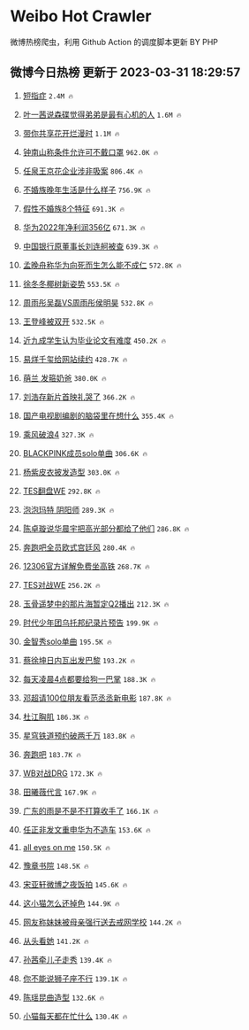 # Weibo Hot Crawler 



微博热榜爬虫，利用 Github Action 的调度脚本更新 BY PHP 


## 微博今日热榜 更新于 2023-03-31 18:29:57 
1. [短指症](https://s.weibo.com/weibo?q=%E7%9F%AD%E6%8C%87%E7%97%87&t=31&band_rank=1&Refer=top) `2.4M 🔥` 

1. [叶一茜说森碟觉得弟弟是最有心机的人](https://s.weibo.com/weibo?q=%E5%8F%B6%E4%B8%80%E8%8C%9C%E8%AF%B4%E6%A3%AE%E7%A2%9F%E8%A7%89%E5%BE%97%E5%BC%9F%E5%BC%9F%E6%98%AF%E6%9C%80%E6%9C%89%E5%BF%83%E6%9C%BA%E7%9A%84%E4%BA%BA&t=31&band_rank=2&Refer=top) `1.6M 🔥` 

1. [带你共享花开烂漫时](https://s.weibo.com/weibo?q=%23%E5%B8%A6%E4%BD%A0%E5%85%B1%E4%BA%AB%E8%8A%B1%E5%BC%80%E7%83%82%E6%BC%AB%E6%97%B6%23&t=31&band_rank=3&Refer=top) `1.1M 🔥` 

1. [钟南山称条件允许可不戴口罩](https://s.weibo.com/weibo?q=%23%E9%92%9F%E5%8D%97%E5%B1%B1%E7%A7%B0%E6%9D%A1%E4%BB%B6%E5%85%81%E8%AE%B8%E5%8F%AF%E4%B8%8D%E6%88%B4%E5%8F%A3%E7%BD%A9%23&t=31&band_rank=4&Refer=top) `962.0K 🔥` 

1. [任泉王京花企业涉非吸案](https://s.weibo.com/weibo?q=%23%E4%BB%BB%E6%B3%89%E7%8E%8B%E4%BA%AC%E8%8A%B1%E4%BC%81%E4%B8%9A%E6%B6%89%E9%9D%9E%E5%90%B8%E6%A1%88%23&t=31&band_rank=5&Refer=top) `806.4K 🔥` 

1. [不婚族晚年生活是什么样子](https://s.weibo.com/weibo?q=%23%E4%B8%8D%E5%A9%9A%E6%97%8F%E6%99%9A%E5%B9%B4%E7%94%9F%E6%B4%BB%E6%98%AF%E4%BB%80%E4%B9%88%E6%A0%B7%E5%AD%90%23&t=31&band_rank=6&Refer=top) `756.9K 🔥` 

1. [假性不婚族8个特征](https://s.weibo.com/weibo?q=%23%E5%81%87%E6%80%A7%E4%B8%8D%E5%A9%9A%E6%97%8F8%E4%B8%AA%E7%89%B9%E5%BE%81%23&t=31&band_rank=7&Refer=top) `691.3K 🔥` 

1. [华为2022年净利润356亿](https://s.weibo.com/weibo?q=%23%E5%8D%8E%E4%B8%BA2022%E5%B9%B4%E5%87%80%E5%88%A9%E6%B6%A6356%E4%BA%BF%23&t=31&band_rank=8&Refer=top) `671.3K 🔥` 

1. [中国银行原董事长刘连舸被查](https://s.weibo.com/weibo?q=%23%E4%B8%AD%E5%9B%BD%E9%93%B6%E8%A1%8C%E5%8E%9F%E8%91%A3%E4%BA%8B%E9%95%BF%E5%88%98%E8%BF%9E%E8%88%B8%E8%A2%AB%E6%9F%A5%23&t=31&band_rank=9&Refer=top) `639.3K 🔥` 

1. [孟晚舟称华为向死而生怎么能不成仁](https://s.weibo.com/weibo?q=%23%E5%AD%9F%E6%99%9A%E8%88%9F%E7%A7%B0%E5%8D%8E%E4%B8%BA%E5%90%91%E6%AD%BB%E8%80%8C%E7%94%9F%E6%80%8E%E4%B9%88%E8%83%BD%E4%B8%8D%E6%88%90%E4%BB%81%23&t=31&band_rank=10&Refer=top) `572.8K 🔥` 

1. [徐冬冬椰树新姿势](https://s.weibo.com/weibo?q=%23%E5%BE%90%E5%86%AC%E5%86%AC%E6%A4%B0%E6%A0%91%E6%96%B0%E5%A7%BF%E5%8A%BF%23&t=31&band_rank=11&Refer=top) `553.5K 🔥` 

1. [周雨彤吴磊VS周雨彤侯明昊](https://s.weibo.com/weibo?q=%23%E5%91%A8%E9%9B%A8%E5%BD%A4%E5%90%B4%E7%A3%8AVS%E5%91%A8%E9%9B%A8%E5%BD%A4%E4%BE%AF%E6%98%8E%E6%98%8A%23&t=31&band_rank=12&Refer=top) `532.8K 🔥` 

1. [王登峰被双开](https://s.weibo.com/weibo?q=%23%E7%8E%8B%E7%99%BB%E5%B3%B0%E8%A2%AB%E5%8F%8C%E5%BC%80%23&t=31&band_rank=13&Refer=top) `532.5K 🔥` 

1. [近九成学生认为毕业论文有难度](https://s.weibo.com/weibo?q=%23%E8%BF%91%E4%B9%9D%E6%88%90%E5%AD%A6%E7%94%9F%E8%AE%A4%E4%B8%BA%E6%AF%95%E4%B8%9A%E8%AE%BA%E6%96%87%E6%9C%89%E9%9A%BE%E5%BA%A6%23&t=31&band_rank=14&Refer=top) `450.2K 🔥` 

1. [易烊千玺给网站续约](https://s.weibo.com/weibo?q=%23%E6%98%93%E7%83%8A%E5%8D%83%E7%8E%BA%E7%BB%99%E7%BD%91%E7%AB%99%E7%BB%AD%E7%BA%A6%23&t=31&band_rank=15&Refer=top) `428.7K 🔥` 

1. [萌兰 发箍奶爸](https://s.weibo.com/weibo?q=%E8%90%8C%E5%85%B0%20%E5%8F%91%E7%AE%8D%E5%A5%B6%E7%88%B8&t=31&band_rank=16&Refer=top) `380.0K 🔥` 

1. [刘浩存新片首映礼哭了](https://s.weibo.com/weibo?q=%23%E5%88%98%E6%B5%A9%E5%AD%98%E6%96%B0%E7%89%87%E9%A6%96%E6%98%A0%E7%A4%BC%E5%93%AD%E4%BA%86%23&t=31&band_rank=17&Refer=top) `366.2K 🔥` 

1. [国产电视剧编剧的脑袋里在想什么](https://s.weibo.com/weibo?q=%23%E5%9B%BD%E4%BA%A7%E7%94%B5%E8%A7%86%E5%89%A7%E7%BC%96%E5%89%A7%E7%9A%84%E8%84%91%E8%A2%8B%E9%87%8C%E5%9C%A8%E6%83%B3%E4%BB%80%E4%B9%88%23&t=31&band_rank=18&Refer=top) `355.4K 🔥` 

1. [乘风破浪4](https://s.weibo.com/weibo?q=%E4%B9%98%E9%A3%8E%E7%A0%B4%E6%B5%AA4&t=31&band_rank=19&Refer=top) `327.3K 🔥` 

1. [BLACKPINK成员solo单曲](https://s.weibo.com/weibo?q=%23BLACKPINK%E6%88%90%E5%91%98solo%E5%8D%95%E6%9B%B2%23&t=31&band_rank=20&Refer=top) `306.6K 🔥` 

1. [杨紫皮衣披发造型](https://s.weibo.com/weibo?q=%23%E6%9D%A8%E7%B4%AB%E7%9A%AE%E8%A1%A3%E6%8A%AB%E5%8F%91%E9%80%A0%E5%9E%8B%23&t=31&band_rank=21&Refer=top) `303.0K 🔥` 

1. [TES翻盘WE](https://s.weibo.com/weibo?q=%23TES%E7%BF%BB%E7%9B%98WE%23&t=31&band_rank=22&Refer=top) `292.8K 🔥` 

1. [泡泡玛特 阴阳师](https://s.weibo.com/weibo?q=%E6%B3%A1%E6%B3%A1%E7%8E%9B%E7%89%B9%20%E9%98%B4%E9%98%B3%E5%B8%88&t=31&band_rank=23&Refer=top) `289.3K 🔥` 

1. [陈卓璇说华晨宇把高光部分都给了他们](https://s.weibo.com/weibo?q=%23%E9%99%88%E5%8D%93%E7%92%87%E8%AF%B4%E5%8D%8E%E6%99%A8%E5%AE%87%E6%8A%8A%E9%AB%98%E5%85%89%E9%83%A8%E5%88%86%E9%83%BD%E7%BB%99%E4%BA%86%E4%BB%96%E4%BB%AC%23&t=31&band_rank=24&Refer=top) `286.8K 🔥` 

1. [奔跑吧全员欧式宫廷风](https://s.weibo.com/weibo?q=%23%E5%A5%94%E8%B7%91%E5%90%A7%E5%85%A8%E5%91%98%E6%AC%A7%E5%BC%8F%E5%AE%AB%E5%BB%B7%E9%A3%8E%23&t=31&band_rank=25&Refer=top) `280.4K 🔥` 

1. [12306官方详解免费坐高铁](https://s.weibo.com/weibo?q=%2312306%E5%AE%98%E6%96%B9%E8%AF%A6%E8%A7%A3%E5%85%8D%E8%B4%B9%E5%9D%90%E9%AB%98%E9%93%81%23&t=31&band_rank=26&Refer=top) `268.7K 🔥` 

1. [TES对战WE](https://s.weibo.com/weibo?q=%23TES%E5%AF%B9%E6%88%98WE%23&t=31&band_rank=27&Refer=top) `256.2K 🔥` 

1. [玉骨遥梦中的那片海暂定Q2播出](https://s.weibo.com/weibo?q=%23%E7%8E%89%E9%AA%A8%E9%81%A5%E6%A2%A6%E4%B8%AD%E7%9A%84%E9%82%A3%E7%89%87%E6%B5%B7%E6%9A%82%E5%AE%9AQ2%E6%92%AD%E5%87%BA%23&t=31&band_rank=28&Refer=top) `212.3K 🔥` 

1. [时代少年团乌托邦纪录片预告](https://s.weibo.com/weibo?q=%23%E6%97%B6%E4%BB%A3%E5%B0%91%E5%B9%B4%E5%9B%A2%E4%B9%8C%E6%89%98%E9%82%A6%E7%BA%AA%E5%BD%95%E7%89%87%E9%A2%84%E5%91%8A%23&t=31&band_rank=29&Refer=top) `199.9K 🔥` 

1. [金智秀solo单曲](https://s.weibo.com/weibo?q=%23%E9%87%91%E6%99%BA%E7%A7%80solo%E5%8D%95%E6%9B%B2%23&t=31&band_rank=30&Refer=top) `195.5K 🔥` 

1. [蔡徐坤日内瓦出发巴黎](https://s.weibo.com/weibo?q=%23%E8%94%A1%E5%BE%90%E5%9D%A4%E6%97%A5%E5%86%85%E7%93%A6%E5%87%BA%E5%8F%91%E5%B7%B4%E9%BB%8E%23&t=31&band_rank=31&Refer=top) `193.2K 🔥` 

1. [每天凌晨4点都要给狗一巴掌](https://s.weibo.com/weibo?q=%23%E6%AF%8F%E5%A4%A9%E5%87%8C%E6%99%A84%E7%82%B9%E9%83%BD%E8%A6%81%E7%BB%99%E7%8B%97%E4%B8%80%E5%B7%B4%E6%8E%8C%23&t=31&band_rank=32&Refer=top) `188.3K 🔥` 

1. [邓超请100位朋友看范丞丞新电影](https://s.weibo.com/weibo?q=%23%E9%82%93%E8%B6%85%E8%AF%B7100%E4%BD%8D%E6%9C%8B%E5%8F%8B%E7%9C%8B%E8%8C%83%E4%B8%9E%E4%B8%9E%E6%96%B0%E7%94%B5%E5%BD%B1%23&t=31&band_rank=33&Refer=top) `187.8K 🔥` 

1. [杜江胸肌](https://s.weibo.com/weibo?q=%23%E6%9D%9C%E6%B1%9F%E8%83%B8%E8%82%8C%23&t=31&band_rank=34&Refer=top) `186.3K 🔥` 

1. [星穹铁道预约破两千万](https://s.weibo.com/weibo?q=%23%E6%98%9F%E7%A9%B9%E9%93%81%E9%81%93%E9%A2%84%E7%BA%A6%E7%A0%B4%E4%B8%A4%E5%8D%83%E4%B8%87%23&t=31&band_rank=35&Refer=top) `183.8K 🔥` 

1. [奔跑吧](https://s.weibo.com/weibo?q=%E5%A5%94%E8%B7%91%E5%90%A7&t=31&band_rank=36&Refer=top) `183.7K 🔥` 

1. [WB对战DRG](https://s.weibo.com/weibo?q=%23WB%E5%AF%B9%E6%88%98DRG%23&t=31&band_rank=37&Refer=top) `172.3K 🔥` 

1. [田曦薇代言](https://s.weibo.com/weibo?q=%23%E7%94%B0%E6%9B%A6%E8%96%87%E4%BB%A3%E8%A8%80%23&t=31&band_rank=38&Refer=top) `167.9K 🔥` 

1. [广东的雨是不是不打算收手了](https://s.weibo.com/weibo?q=%23%E5%B9%BF%E4%B8%9C%E7%9A%84%E9%9B%A8%E6%98%AF%E4%B8%8D%E6%98%AF%E4%B8%8D%E6%89%93%E7%AE%97%E6%94%B6%E6%89%8B%E4%BA%86%23&t=31&band_rank=39&Refer=top) `166.1K 🔥` 

1. [任正非发文重申华为不造车](https://s.weibo.com/weibo?q=%23%E4%BB%BB%E6%AD%A3%E9%9D%9E%E5%8F%91%E6%96%87%E9%87%8D%E7%94%B3%E5%8D%8E%E4%B8%BA%E4%B8%8D%E9%80%A0%E8%BD%A6%23&t=31&band_rank=40&Refer=top) `153.6K 🔥` 

1. [all eyes on me](https://s.weibo.com/weibo?q=all%20eyes%20on%20me&t=31&band_rank=41&Refer=top) `150.5K 🔥` 

1. [豫章书院](https://s.weibo.com/weibo?q=%E8%B1%AB%E7%AB%A0%E4%B9%A6%E9%99%A2&t=31&band_rank=42&Refer=top) `148.5K 🔥` 

1. [宋亚轩微博之夜饭拍](https://s.weibo.com/weibo?q=%23%E5%AE%8B%E4%BA%9A%E8%BD%A9%E5%BE%AE%E5%8D%9A%E4%B9%8B%E5%A4%9C%E9%A5%AD%E6%8B%8D%23&t=31&band_rank=43&Refer=top) `145.6K 🔥` 

1. [这小猫怎么还掉色](https://s.weibo.com/weibo?q=%23%E8%BF%99%E5%B0%8F%E7%8C%AB%E6%80%8E%E4%B9%88%E8%BF%98%E6%8E%89%E8%89%B2%23&t=31&band_rank=44&Refer=top) `144.9K 🔥` 

1. [网友称妹妹被母亲强行送去戒网学校](https://s.weibo.com/weibo?q=%23%E7%BD%91%E5%8F%8B%E7%A7%B0%E5%A6%B9%E5%A6%B9%E8%A2%AB%E6%AF%8D%E4%BA%B2%E5%BC%BA%E8%A1%8C%E9%80%81%E5%8E%BB%E6%88%92%E7%BD%91%E5%AD%A6%E6%A0%A1%23&t=31&band_rank=45&Refer=top) `144.2K 🔥` 

1. [从头看她](https://s.weibo.com/weibo?q=%23%E4%BB%8E%E5%A4%B4%E7%9C%8B%E5%A5%B9%23&t=31&band_rank=46&Refer=top) `141.2K 🔥` 

1. [孙茜牵儿子走秀](https://s.weibo.com/weibo?q=%23%E5%AD%99%E8%8C%9C%E7%89%B5%E5%84%BF%E5%AD%90%E8%B5%B0%E7%A7%80%23&t=31&band_rank=47&Refer=top) `139.4K 🔥` 

1. [你不能说狮子座不行](https://s.weibo.com/weibo?q=%23%E4%BD%A0%E4%B8%8D%E8%83%BD%E8%AF%B4%E7%8B%AE%E5%AD%90%E5%BA%A7%E4%B8%8D%E8%A1%8C%23&t=31&band_rank=48&Refer=top) `139.1K 🔥` 

1. [陈瑶昆曲造型](https://s.weibo.com/weibo?q=%23%E9%99%88%E7%91%B6%E6%98%86%E6%9B%B2%E9%80%A0%E5%9E%8B%23&t=31&band_rank=49&Refer=top) `132.6K 🔥` 

1. [小猫每天都在忙什么](https://s.weibo.com/weibo?q=%23%E5%B0%8F%E7%8C%AB%E6%AF%8F%E5%A4%A9%E9%83%BD%E5%9C%A8%E5%BF%99%E4%BB%80%E4%B9%88%23&t=31&band_rank=50&Refer=top) `130.4K 🔥` 

